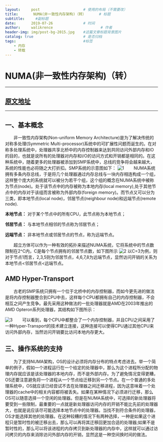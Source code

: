 ```yaml
---
layout:     post   				    # 使用的布局（不需要改）
title:    	 NUMA(非一致性内存架构)（转）		# 标题 
subtitle:     #副标题
date:       2019-07-26				# 时间
author:     walikrence 						# 作者
header-img: img/post-bg-2015.jpg 	#这篇文章标题背景图片
catalog: true 						# 是否归档
tags:								#标签
    - 内存
    - 转载
---
```

# NUMA(非一致性内存架构)（转）
---
[原文地址](https://blog.csdn.net/vanbreaker/article/details/7492886)
---
---
## 一、基本概念    
&#8195;&#8195;非一致性内存架构(Non-uniform Memory Architecture)是为了解决传统的对称多处理(Symmetric Multi-processor)系统中的可扩展性问题而诞生的。在对称多处理系统中，处理器共享北桥中的内存控制器来达到共同访问外部内存和IO的目的，也就是说所有的处理器对内存和I/O的访问方式和开销都是相同的。在这种系统中，随着更多的处理器被添加到SMP系统中，总线的竞争将会越来越大，系统的性能也必将随之大打折扣。SMP系统的示意图如下：
![1](../../../../img/NUMA非一致性内存架构/2.png)
&emsp;&emsp;NUMA系统拥有多条内存总线，于是将几个处理器通过内存总线与一块内存相连构成一个组，这样整个庞大的系统就可以被分为若干个组，这个组的概念在NUMA系统中被称为节点(node)。处于该节点中的内存被称为本地内存(local memory),处于其他节点中的内存对于该组而言被称为外部内存(foreign memory)。而节点又可以分为三类，即本地节点(local node)，邻居节点(neighbour node)和远端节点(remote node).

 **本地节点：** 对于某个节点中的所有CPU，此节点称为本地节点；

**邻居节点：** 与本地节点相邻的节点称为邻居节点；

**远端节点：** 非本地节点或邻居节点的节点，称为远端节点。

&emsp;&emsp;超立方体可以作为一种有效的拓扑来描述NUMA系统，它将系统中的节点数限制在2^C内，C是每个节点拥有的邻居节点数，如下图所示
![2](../../../../img/NUMA非一致性内存架构/2.png)
以C=3为例，则对于节点1而言，2,3,5则为邻居节点，4,6,7,8为远端节点，显然访问开销的关系为 本地节点<邻居节点<远端节点。

## AMD Hyper-Transport
&emsp;&emsp;古老的SMP系统只拥有一个位于北桥中的内存控制器，而如今更先进的做法是将内存控制器整合到CPU中去，这样每个CPU都拥有自己的内存控制器，不会相互之间产生竞争。最先采用这种做法的一批处理器就是AMD在2003年推出的AMD Opteron系列处理器，其结构如下图所示：

![3](../../../../img/NUMA非一致性内存架构/3.png)
&emsp;&emsp;可以看到，每个CPU中都整合了一个内存控制器，并且CPU之间采用了一种Hyper-Transport的技术建立连接，这种连接可以使得CPU通过其他CPU来访问外部内存，当然访问开销要比访问本地内存更大。
## 三、操作系统的支持
&emsp;&emsp;为了支持NUMA架构，OS的设计必须将内存分布的特点考虑进去。举一个简单的例子，假如一个进程运行在一个给定的处理器中，那么为这个进程所分配的物理内存就应该是该处理器的本地内存，而不是外部内存。为了避免情况变得更糟，OS还要注意避免将一个进程从一个节点给迁移到另一个节点。在一个普通的多处理系统中，OS就应该已经尝试不去在处理器之间迁移进程，因为这意味着一个处理器的cache中的相关内容都将被丢失。如果在某种情况下必须进行迁移，那么OS可以随意选择一个空闲的处理器。但是在NUMA系统中，可选择的新处理器将要受到一些限制，最重要的一点就是新处理器访问内存的开销不能比先前的处理器大，也就是说应该尽可能选择本地节点中的处理器。当找不到符合条件的处理器，OS才能选择其他的处理器。在这种较糟的情况下有两种选择，一种是如果这个进程只是暂时性的被迁移出去，那么可以再将其迁移回更加合适的处理器;如果不是暂时性的，那么可以将该进程的内存拷贝到新处理器的内存中，这样就可以通过访问拷贝的内存来消除访问外部内存的开销，显然这是一种空间换时间的做法。

